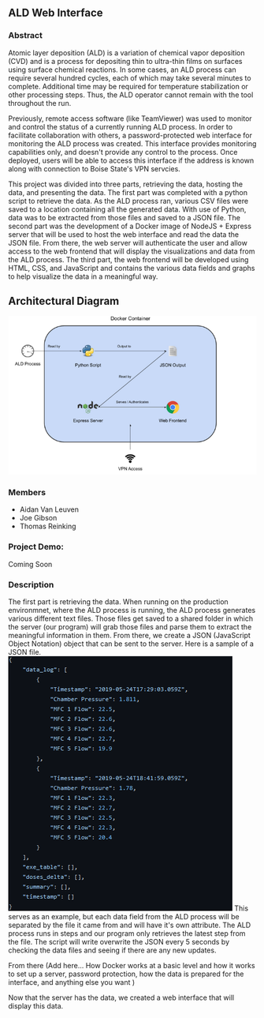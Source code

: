 ## ALD Web Interface

### Abstract

Atomic layer deposition (ALD) is a variation of chemical vapor deposition (CVD) and is a process for depositing thin to ultra-thin films on surfaces using surface chemical reactions. In some cases, an ALD process can require several hundred cycles, each of which may take several minutes to complete. Additional time may be required for temperature stabilization or other processing steps. Thus, the ALD operator cannot remain with the tool throughout the run.

Previously, remote access software (like TeamViewer) was used to monitor and control the status of a currently running ALD process. In order to facilitate collaboration with others, a password-protected web interface for monitoring the ALD process was created. This interface provides monitoring capabilities only, and doesn't provide any control to the process. Once deployed, users will be able to access this interface if the address is known along with connection to Boise State's VPN servcies. 

This project was divided into three parts, retrieving the data, hosting the data, and presenting the data. The first part was completed with a python script to retrieve the data. As the ALD process ran, various CSV files were saved to a location containing all the generated data. With use of Python, data was to be extracted from those files and saved to a JSON file. The second part was the development of a Docker image of NodeJS + Express server that will be used to host the web interface and read the data the JSON file. From there, the web server will authenticate the user and allow access to the web frontend that will display the visualizations and data from the ALD process. The third part, the web frontend will be developed using HTML, CSS, and JavaScript and contains the various data fields and graphs to help visualize the data in a meaningful way.  


## Architectural Diagram
![Image](/cs481.PNG)

### Members
- Aidan Van Leuven
- Joe Gibson
- Thomas Reinking

### Project Demo:
Coming Soon

### Description 
The first part is retrieving the data. When running on the production environmnet, where the ALD process is running, the ALD process generates various different text 
files. Those files get saved to a shared folder in which the server (our program) will grab those files and parse them to extract the meaningful information in them. 
From there, we create a JSON (JavaScript Object Notation) object that can be sent to the server. Here is a sample of a JSON file. 
![Image](/cs481-json.PNG)
This serves as an example, but each data field from the ALD process will be separated by the file it came from and will have it's own attribute. The ALD process runs 
in steps and our program only retrieves the latest step from the file. The script will write overwrite the JSON every 5 seconds by checking the data files and seeing 
if there are any new updates. 

From there (Add here... How Docker works at a basic level and how it works to set up a server, password protection, how the data is prepared for the interface, and anything else you want )

Now that the server has the data, we created a web interface that will display this data. 
